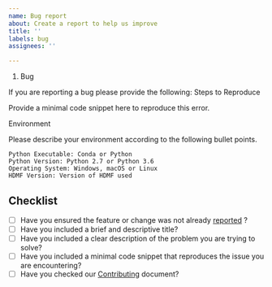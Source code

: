 ```yaml
---
name: Bug report
about: Create a report to help us improve
title: ''
labels: bug
assignees: ''

---
```


1) Bug

If you are reporting a bug please provide the following:
Steps to Reproduce

Provide a minimal code snippet here to reproduce this error.

Environment

Please describe your environment according to the following bullet points.

    Python Executable: Conda or Python
    Python Version: Python 2.7 or Python 3.6
    Operating System: Windows, macOS or Linux
    HDMF Version: Version of HDMF used


## Checklist

- [ ] Have you ensured the feature or change was not already [reported](https://github.com/hdmf-dev/hdmf/issues) ?
- [ ] Have you included a brief and descriptive title?
- [ ] Have you included a clear description of the problem you are trying to solve?
- [ ] Have you included a minimal code snippet that reproduces the issue you are encountering?
- [ ] Have you checked our [Contributing](https://github.com/hdmf-dev/hdmf/blob/dev/docs/CONTRIBUTING.rst) document?
